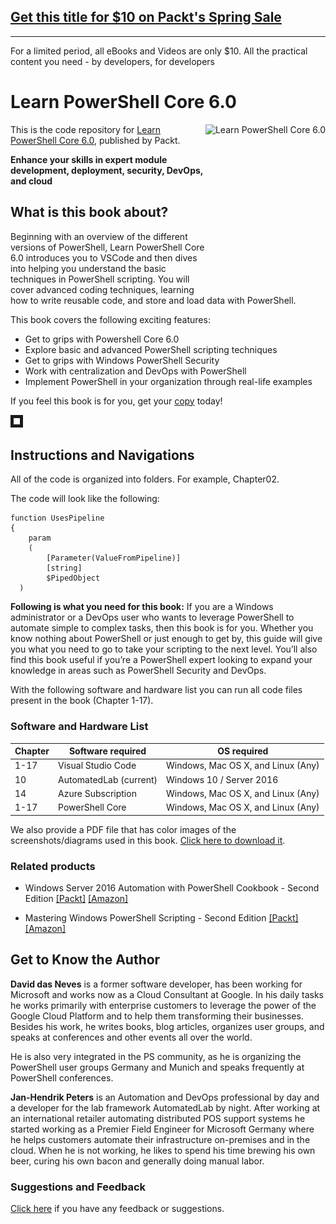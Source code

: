 ## [Get this title for $10 on Packt's Spring Sale](https://www.packt.com/B09798?utm_source=github&utm_medium=packt-github-repo&utm_campaign=spring_10_dollar_2022)
-----
For a limited period, all eBooks and Videos are only $10. All the practical content you need \- by developers, for developers

# Learn PowerShell Core 6.0

<a href="https://www.packtpub.com/networking-and-servers/learn-powershell-core-60?utm_source=github&utm_medium=repository&utm_campaign=9781788838986 "><img src="https://dz13w8afd47il.cloudfront.net/sites/default/files/imagecache/ppv4_main_book_cover/B09798_MockupCoverNew.png" alt="Learn PowerShell Core 6.0" height="256px" align="right"></a>

This is the code repository for [Learn PowerShell Core 6.0](https://www.packtpub.com/networking-and-servers/learn-powershell-core-60?utm_source=github&utm_medium=repository&utm_campaign=9781788838986), published by Packt.

**Enhance your skills in expert module development, deployment, security, DevOps, and cloud**

## What is this book about?
Beginning with an overview of the different versions of PowerShell, Learn PowerShell Core 6.0 introduces you to VSCode and then dives into helping you understand the basic techniques in PowerShell scripting. You will cover advanced coding techniques, learning how to write reusable code, and store and load data with PowerShell.

This book covers the following exciting features:
* Get to grips with Powershell Core 6.0 
* Explore basic and advanced PowerShell scripting techniques 
* Get to grips with Windows PowerShell Security 
* Work with centralization and DevOps with PowerShell 
* Implement PowerShell in your organization through real-life examples 

If you feel this book is for you, get your [copy](https://www.amazon.com/dp/178883898X) today!

<a href="https://www.packtpub.com/?utm_source=github&utm_medium=banner&utm_campaign=GitHubBanner"><img src="https://raw.githubusercontent.com/PacktPublishing/GitHub/master/GitHub.png" 
alt="https://www.packtpub.com/" border="5" /></a>

## Instructions and Navigations
All of the code is organized into folders. For example, Chapter02.

The code will look like the following:
```
function UsesPipeline
{
    param
    (
        [Parameter(ValueFromPipeline)]
        [string]
        $PipedObject
  )
```

**Following is what you need for this book:**
If you are a Windows administrator or a DevOps user who wants to leverage PowerShell to automate simple to complex tasks, then this book is for you. Whether you know nothing about PowerShell or just enough to get by, this guide will give you what you need to go to take your scripting to the next level. You’ll also find this book useful if you’re a PowerShell expert looking to expand your knowledge in areas such as PowerShell Security and DevOps.

With the following software and hardware list you can run all code files present in the book (Chapter 1-17).
### Software and Hardware List
| Chapter | Software required | OS required |
| -------- | ------------------------------------ | ----------------------------------- |
| 1-17 | Visual Studio Code | Windows, Mac OS X, and Linux (Any) |
| 10 | AutomatedLab (current) | Windows 10 / Server 2016 |
| 14 | Azure Subscription | Windows, Mac OS X, and Linux (Any) |
| 1-17 | PowerShell Core | Windows, Mac OS X, and Linux (Any) |

We also provide a PDF file that has color images of the screenshots/diagrams used in this book. [Click here to download it](https://www.packtpub.com/sites/default/files/downloads/LearnPowerShellCore6_ColorImages.pdf).

### Related products <Paste books from the Other books you may enjoy section>
* Windows Server 2016 Automation with PowerShell Cookbook - Second Edition [[Packt]](https://www.packtpub.com/networking-and-servers/windows-server-2016-automation-powershell-cookbook-second-edition?utm_source=github&utm_medium=repository&utm_campaign=9781787122048) [[Amazon]](https://www.amazon.com/dp/1787122042)

* Mastering Windows PowerShell Scripting - Second Edition [[Packt]](https://www.packtpub.com/networking-and-servers/mastering-windows-powershell-scripting-second-edition?utm_source=github&utm_medium=repository&utm_campaign=9781787126305) [[Amazon]](https://www.amazon.com/dp/1787126307)


## Get to Know the Author
**David das Neves**
is a former software developer, has been working for Microsoft and works now as a Cloud Consultant at Google. In his daily tasks he works primarily with enterprise customers to leverage the power of the Google Cloud Platform and to help them transforming their businesses. Besides his work, he writes books, blog articles, organizes user groups, and speaks at conferences and other events all over the world.

He is also very integrated in the PS community, as he is organizing the PowerShell user groups Germany and Munich and speaks frequently at PowerShell conferences.

**Jan-Hendrik Peters**
is an Automation and DevOps professional by day and a developer for the lab framework AutomatedLab by night.
After working at an international retailer automating distributed POS support systems he started working as a Premier Field Engineer for Microsoft Germany where he helps customers automate their infrastructure on-premises and in the cloud.
When he is not working, he likes to spend his time brewing his own beer, curing his own bacon and generally doing manual labor.

### Suggestions and Feedback
[Click here](https://docs.google.com/forms/d/e/1FAIpQLSdy7dATC6QmEL81FIUuymZ0Wy9vH1jHkvpY57OiMeKGqib_Ow/viewform) if you have any feedback or suggestions.

